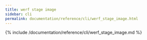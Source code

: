 ```yaml
---
title: werf stage image
sidebar: cli
permalink: documentation/reference/cli/werf_stage_image.html
---
```


{% include /documentation/reference/cli/werf_stage_image.md %}
